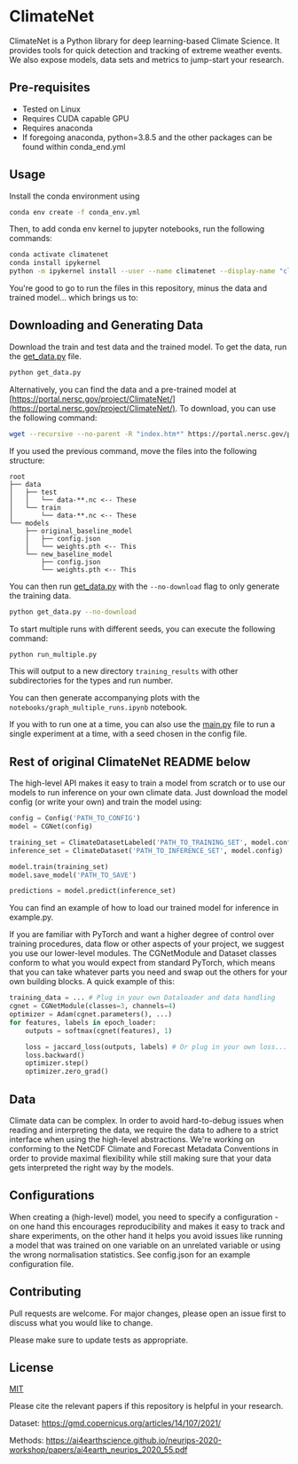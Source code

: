 # ClimateNet

ClimateNet is a Python library for deep learning-based Climate Science. It provides tools for quick detection and tracking of extreme weather events. We also expose models, data sets and metrics to jump-start your research.

## Pre-requisites
- Tested on Linux
- Requires CUDA capable GPU
- Requires anaconda
- If foregoing anaconda, python=3.8.5 and the other packages can be found within conda_end.yml

## Usage

Install the conda environment using 
```sh
conda env create -f conda_env.yml
```

Then, to add conda env kernel to jupyter notebooks, run the following commands: 
```sh
conda activate climatenet
conda install ipykernel
python -m ipykernel install --user --name climatenet --display-name "climatenet"
```
You're good to go to run the files in this repository, minus the data and trained model... which brings us to:
## Downloading and Generating Data
Download the train and test data and the trained model.
To get the data, run the [get_data.py](get_data.py) file.
```bash
python get_data.py
```

Alternatively, you can find the data and a pre-trained model at [https://portal.nersc.gov/project/ClimateNet/](https://portal.nersc.gov/project/ClimateNet/).
To download, you can use the following command:
```sh
wget --recursive --no-parent -R "index.htm*" https://portal.nersc.gov/project/ClimateNet/climatenet_new/
```

If you used the previous command, move the files into the following structure:
```
root
├── data
│   ├── test
│   │   └── data-**.nc <-- These
│   └── train
│       └── data-**.nc <-- These
└── models
    ├── original_baseline_model
    │   ├── config.json
    │   └── weights.pth <-- This
    └── new_baseline_model
        ├── config.json
        └── weights.pth <-- This
```

You can then run [get_data.py](get_data.py) with the `--no-download` flag to only generate the training data.
```bash
python get_data.py --no-download
```

To start multiple runs with different seeds, you can execute the following command:
```bash
python run_multiple.py
```
This will output to a new directory `training_results` with other subdirectories for the types and run number.

You can then generate accompanying plots with the `notebooks/graph_multiple_runs.ipynb` notebook.

If you with to run one at a time, you can also use the [main.py](main.py) file to run a single experiment at a time, with a seed chosen in the config file.

## Rest of original ClimateNet README below

The high-level API makes it easy to train a model from scratch or to use our models to run inference on your own climate data. Just download the model config (or write your own) and train the model using:

```python
config = Config('PATH_TO_CONFIG')
model = CGNet(config)

training_set = ClimateDatasetLabeled('PATH_TO_TRAINING_SET', model.config)
inference_set = ClimateDataset('PATH_TO_INFERENCE_SET', model.config)

model.train(training_set)
model.save_model('PATH_TO_SAVE')

predictions = model.predict(inference_set)
```

You can find an example of how to load our trained model for inference in example.py.

If you are familiar with PyTorch and want a higher degree of control over training procedures, data flow or other aspects of your project, we suggest you use our lower-level modules.
The CGNetModule and Dataset classes conform to what you would expect from standard PyTorch, which means that you can take whatever parts you need and swap out the others for your own building blocks. A quick example of this:

```python
training_data = ... # Plug in your own Dataloader and data handling
cgnet = CGNetModule(classes=3, channels=4)
optimizer = Adam(cgnet.parameters(), ...)      
for features, labels in epoch_loader:
    outputs = softmax(cgnet(features), 1)

    loss = jaccard_loss(outputs, labels) # Or plug in your own loss...
    loss.backward()
    optimizer.step()
    optimizer.zero_grad() 
```

## Data

Climate data can be complex. In order to avoid hard-to-debug issues when reading and interpreting the data, we require the data to adhere to a strict interface when using the high-level abstractions. We're working on conforming to the NetCDF Climate and Forecast Metadata Conventions in order to provide maximal flexibility while still making sure that your data gets interpreted the right way by the models.

## Configurations

When creating a (high-level) model, you need to specify a configuration - on one hand this encourages reproducibility and makes it easy to track and share experiments, on the other hand it helps you avoid issues like running a model that was trained on one variable on an unrelated variable or using the wrong normalisation statistics.
See config.json for an example configuration file.

## Contributing
Pull requests are welcome. For major changes, please open an issue first to discuss what you would like to change.

Please make sure to update tests as appropriate.

## License
[MIT](https://choosealicense.com/licenses/mit/)

Please cite the relevant papers if this repository is helpful in your research.

Dataset: https://gmd.copernicus.org/articles/14/107/2021/

Methods: https://ai4earthscience.github.io/neurips-2020-workshop/papers/ai4earth_neurips_2020_55.pdf

